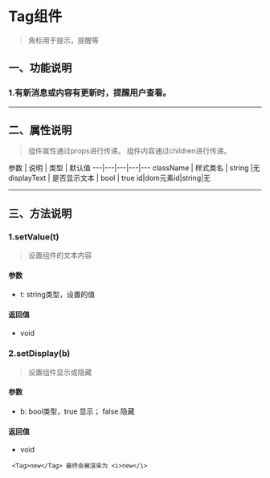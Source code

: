 # Tag组件
> 角标用于提示，提醒等
## 一、功能说明
### 1.有新消息或内容有更新时，提醒用户查看。

---

## 二、属性说明
> 组件属性通过props进行传递。
> 组件内容通过children进行传递。

参数 | 说明 | 类型 | 默认值
---|---|---|---|---
className | 样式类名 | string |无
displayText | 是否显示文本 | bool | true
id|dom元素id|string|无

---

## 三、方法说明
### 1.setValue(t)
> 设置组件的文本内容

#### 参数
- t: string类型，设置的值

#### 返回值
- void

### 2.setDisplay(b)
> 设置组件显示或隐藏

#### 参数
- b: bool类型，true 显示； false 隐藏

#### 返回值
- void

` <Tag>new</Tag> 最终会被渲染为 <i>new</i>`